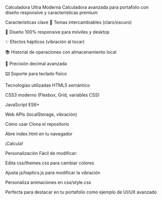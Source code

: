 Calculadora Ultra Moderna
Calculadora avanzada para portafolio con diseño responsive y características premium

Características clave
🎨 Temas intercambiables (claro/oscuro)

📱 Diseño 100% responsive para móviles y desktop

✨ Efectos hápticos (vibración al tocar)

📚 Historial de operaciones con almacenamiento local

🔢 Precisión decimal avanzada

⌨️ Soporte para teclado físico

Tecnologías utilizadas
HTML5 semántico

CSS3 moderno (Flexbox, Grid, variables CSS)

JavaScript ES6+

Web APIs (localStorage, vibración)

Cómo usar
Clona el repositorio

Abre index.html en tu navegador

¡Calcula!


Personalización
Fácil de modificar:

Edita css/themes.css para cambiar colores

Ajusta js/haptics.js para modificar la vibración

Personaliza animaciones en css/style.css

Perfecta para destacar en tu portafolio como ejemplo de UI/UX avanzado
